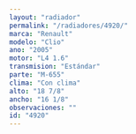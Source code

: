 ```yaml
---
layout: "radiador"
permalink: "/radiadores/4920/"
marca: "Renault"
modelo: "Clio"
ano: "2005"
motor: "L4 1.6"
transmision: "Estándar"
parte: "M-655"
clima: "Con clima"
alto: "18 7/8"
ancho: "16 1/8"
observaciones: ""
id: "4920"
---
```


